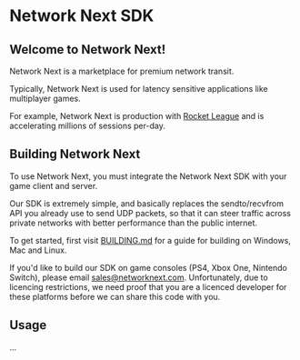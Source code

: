 # Network Next SDK

## Welcome to Network Next!

Network Next is a marketplace for premium network transit.

Typically, Network Next is used for latency sensitive applications like multiplayer games.

For example, Network Next is production with [Rocket League](https://rocketleague.com) and is accelerating millions of sessions per-day.

## Building Network Next

To use Network Next, you must integrate the Network Next SDK with your game client and server.

Our SDK is extremely simple, and basically replaces the sendto/recvfrom API you already use to send UDP packets, so that it can steer traffic across private networks with better performance than the public internet.

To get started, first visit [BUILDING.md](https://github.com/networknext/sdk/blob/master/BUILDING.md) for a guide for building on Windows, Mac and Linux.

If you'd like to build our SDK on game consoles (PS4, Xbox One, Nintendo Switch), please email sales@networknext.com. Unfortunately, due to licencing restrictions, we need proof that you are a licenced developer for these platforms before we can share this code with you.

## Usage

...
